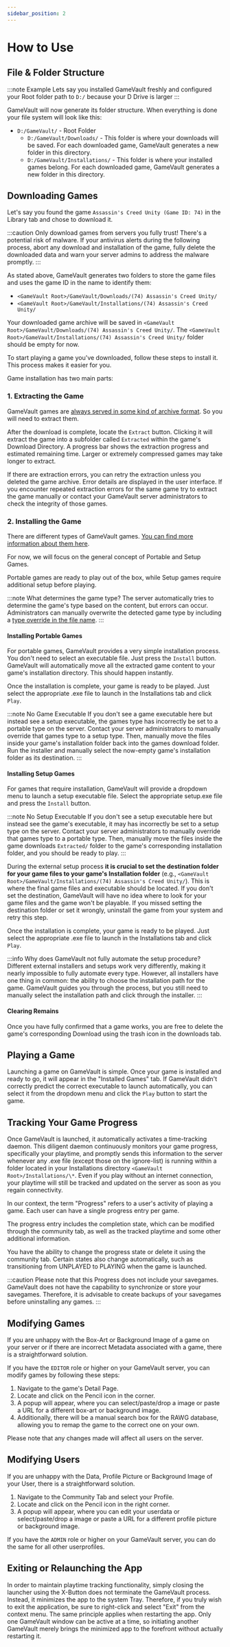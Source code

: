 ```yaml
---
sidebar_position: 2
---
```


# How to Use

## File & Folder Structure

:::note Example
Lets say you installed GameVault freshly and configured your Root folder path to `D:/` because your D Drive is larger
:::

GameVault will now generate its folder structure. When everything is done your file system will look like this:

- `D:/GameVault/` - Root Folder
  - `D:/GameVault/Downloads/` - This folder is where your downloads will be saved. For each downloaded game, GameVault generates a new folder in this directory.
  - `D:/GameVault/Installations/` - This folder is where your installed games belong. For each downloaded game, GameVault generates a new folder in this directory.

## Downloading Games

Let's say you found the game `Assassin's Creed Unity (Game ID: 74)` in the Library tab and chose to download it.

:::caution
Only download games from servers you fully trust! There's a potential risk of malware. If your antivirus alerts during the following process, abort any download and installation of the game, fully delete the downloaded data and warn your server admins to address the malware promptly.
:::

As stated above, GameVault generates two folders to store the game files and uses the game ID in the name to identify them:

- `<GameVault Root>/GameVault/Downloads/(74) Assassin's Creed Unity/`
- `<GameVault Root>/GameVault/Installations/(74) Assassin's Creed Unity/`

Your downloaded game archive will be saved in `<GameVault Root>/GameVault/Downloads/(74) Assassin's Creed Unity/`. The `<GameVault Root>/GameVault/Installations/(74) Assassin's Creed Unity/` folder should be empty for now.

To start playing a game you've downloaded, follow these steps to install it. This process makes it easier for you.

Game installation has two main parts:

### 1. Extracting the Game

GameVault games are [always served in some kind of archive format](../server-docs/structure.md). So you will need to extract them.

After the download is complete, locate the `Extract` button. Clicking it will extract the game into a subfolder called `Extracted` within the game's Download Directory. A progress bar shows the extraction progress and estimated remaining time. Larger or extremely compressed games may take longer to extract.

If there are extraction errors, you can retry the extraction unless you deleted the game archive. Error details are displayed in the user interface. If you encounter repeated extraction errors for the same game try to extract the game manually or contact your GameVault server administrators to check the integrity of those games.

### 2. Installing the Game

There are different types of GameVault games. [You can find more information about them here](../server-docs/game-types.md).

For now, we will focus on the general concept of Portable and Setup Games.

Portable games are ready to play out of the box, while Setup games require additional setup before playing.

:::note What determines the game type?
The server automatically tries to determine the game's type based on the content, but errors can occur. Administrators can manually overwrite the detected game type by including a [type override in the file name](../server-docs/structure.md).
:::

#### Installing Portable Games

For portable games, GameVault provides a very simple installation process. You don't need to select an executable file. Just press the `Install` button. GameVault will automatically move all the extracted game content to your game's installation directory. This should happen instantly.

Once the installation is complete, your game is ready to be played. Just select the appropriate .exe file to launch in the Installations tab and click `Play`.

:::note No Game Executable
If you don't see a game executable here but instead see a setup executable, the games type has incorrectly be set to a portable type on the server. Contact your server administrators to manually override that games type to a setup type. Then, manually move the files inside your game's installation folder back into the games download folder. Run the installer and manually select the now-empty game's installation folder as its destination.
:::

#### Installing Setup Games

For games that require installation, GameVault will provide a dropdown menu to launch a setup executable file. Select the appropriate setup.exe file and press the `Install` button.

:::note No Setup Executable
If you don't see a setup executable here but instead see the game's executable, it may has incorrectly be set to a setup type on the server. Contact your server administrators to manually override that games type to a portable type. Then, manually move the files inside the game downloads `Extracted/` folder to the game's corresponding installation folder, and you should be ready to play.
:::

During the external setup process **it is crucial to set the destination folder for your game files to your game's Installation folder** (e.g., `<GameVault Root>/GameVault/Installations/(74) Assassin's Creed Unity/`). This is where the final game files and executable should be located. If you don't set the destination, GameVault will have no idea where to look for your game files and the game won't be playable. If you missed setting the destination folder or set it wrongly, uninstall the game from your system and retry this step.

Once the installation is complete, your game is ready to be played. Just select the appropriate .exe file to launch in the Installations tab and click `Play`.

:::info Why does GameVault not fully automate the setup procedure?
Different external installers and setups work very differently, making it nearly impossible to fully automate every type. However, all installers have one thing in common: the ability to choose the installation path for the game. GameVault guides you through the process, but you still need to manually select the installation path and click through the installer.
:::

#### Clearing Remains

Once you have fully confirmed that a game works, you are free to delete the game's corresponding Download using the trash icon in the downloads tab.

## Playing a Game

Launching a game on GameVault is simple. Once your game is installed and ready to go, it will appear in the "Installed Games" tab. If GameVault didn't correctly predict the correct executable to launch automatically, you can select it from the dropdown menu and click the `Play` button to start the game.

## Tracking Your Game Progress

Once GameVault is launched, it automatically activates a time-tracking daemon. This diligent daemon continuously monitors your game progress, specifically your playtime, and promptly sends this information to the server whenever any .exe file (except those on the ignore-list) is running within a folder located in your Installations directory `<GameVault Root>/Installations/\*`. Even if you play without an internet connection, your playtime will still be tracked and updated on the server as soon as you regain connectivity.

In our context, the term "Progress" refers to a user's activity of playing a game. Each user can have a single progress entry per game.

The progress entry includes the completion state, which can be modified through the community tab, as well as the tracked playtime and some other additional information.

You have the ability to change the progress state or delete it using the community tab. Certain states also change automatically, such as transitioning from UNPLAYED to PLAYING when the game is launched.

:::caution
Please note that this Progress does not include your savegames. GameVault does not have the capability to synchronize or store your savegames. Therefore, it is advisable to create backups of your savegames before uninstalling any games.
:::

## Modifying Games

If you are unhappy with the Box-Art or Background Image of a game on your server or if there are incorrect Metadata associated with a game, there is a straightforward solution.

If you have the `EDITOR` role or higher on your GameVault server, you can modify games by following these steps:

1. Navigate to the game's Detail Page.
2. Locate and click on the Pencil icon in the corner.
3. A popup will appear, where you can select/paste/drop a image or paste a URL for a different box-art or background image.
4. Additionally, there will be a manual search box for the RAWG database, allowing you to remap the game to the correct one on your own.

Please note that any changes made will affect all users on the server.

## Modifying Users

If you are unhappy with the Data, Profile Picture or Background Image of your User, there is a straightforward solution.

1. Navigate to the Community Tab and select your Profile.
2. Locate and click on the Pencil icon in the right corner.
3. A popup will appear, where you can edit your userdata or select/paste/drop a image or paste a URL for a different profile picture or background image.

If you have the `ADMIN` role or higher on your GameVault server, you can do the same for all other userprofiles.

## Exiting or Relaunching the App

In order to maintain playtime tracking functionality, simply closing the launcher using the X-Button does not terminate the GameVault process. Instead, it minimizes the app to the system Tray. Therefore, if you truly wish to exit the application, be sure to right-click and select "Exit" from the context menu. The same principle applies when restarting the app. Only one GameVault window can be active at a time, so initiating another GameVault merely brings the minimized app to the forefront without actually restarting it.

